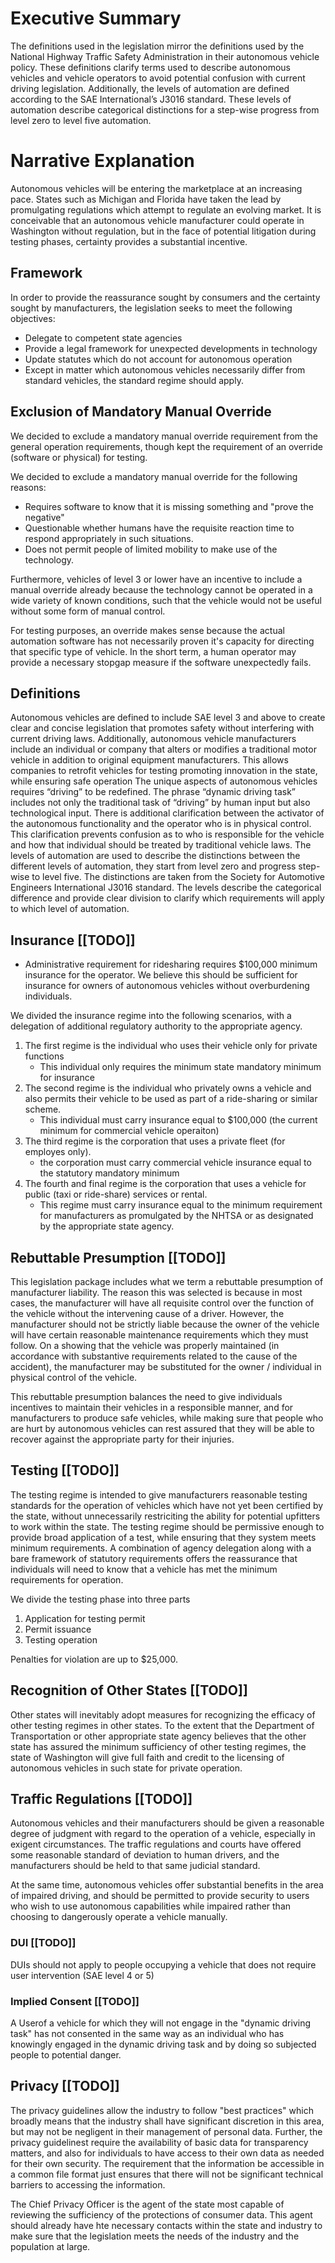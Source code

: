 # Executive Summary

The definitions used in the legislation mirror the definitions used by the National Highway Traffic Safety Administration in their autonomous vehicle policy. These definitions clarify terms used to describe autonomous vehicles and vehicle operators to avoid potential confusion with current driving legislation. Additionally, the levels of automation are defined according to the SAE International’s J3016 standard. These levels of automation describe categorical distinctions for a step-wise progress from level zero to level five automation.

# Narrative Explanation
Autonomous vehicles will be entering the marketplace at an increasing pace. States such as Michigan and Florida have taken the lead by promulgating regulations which attempt to regulate an evolving market. It is conceivable that an autonomous vehicle manufacturer could operate in Washington without regulation, but in the face of potential litigation during testing phases, certainty provides a substantial incentive.

## Framework

In order to provide the reassurance sought by consumers and the certainty sought by manufacturers, the legislation seeks to meet the following objectives:

- Delegate to competent state agencies
- Provide a legal framework for unexpected developments in technology
- Update statutes which do not account for autonomous operation
- Except in matter which autonomous vehicles necessarily differ from standard vehicles, the standard regime should apply. 

## Exclusion of Mandatory Manual Override

We decided to exclude a mandatory manual override requirement from the general operation requirements, though kept the requirement of an override (software or physical) for testing. 

We decided to exclude a mandatory manual override for the following reasons:
- Requires software to know that it is missing something and "prove the negative"
- Questionable whether humans have the requisite reaction time to respond appropriately in such situations. 
- Does not permit people of limited mobility to make use of the technology.

Furthermore, vehicles of level 3 or lower have an incentive to include a manual override already because the technology cannot be operated in a wide variety of known conditions, such that the vehicle would not be useful without some form of manual control.

For testing purposes, an override makes sense because the actual automation software has not necessarily proven it's capacity for directing that specific type of vehicle. In the short term, a human operator may provide a necessary stopgap measure if the software unexpectedly fails. 

## Definitions
Autonomous vehicles are defined to include SAE level 3 and above to create clear and concise legislation that promotes safety without interfering with current driving laws. Additionally, autonomous vehicle manufacturers include an individual or company that alters or modifies a traditional motor vehicle in addition to original equipment manufacturers. This allows companies to retrofit vehicles for testing promoting innovation in the state, while ensuring safe operation The unique aspects of autonomous vehicles requires “driving” to be redefined. The phrase “dynamic driving task” includes not only the traditional task of “driving” by human input but also technological input. There is additional clarification between the activator of the autonomous functionality and the operator who is in physical control. This clarification prevents confusion as to who is responsible for the vehicle and how that individual should be treated by traditional vehicle laws. The levels of automation are used to describe the distinctions between the different levels of automation, they start from level zero and progress step-wise to level five. The distinctions are taken from the Society for Automotive Engineers International J3016 standard. The levels describe the categorical difference and provide clear division to clarify which requirements will apply to which level of automation.

## Insurance [[TODO]]
- Administrative requirement for ridesharing requires $100,000 minimum insurance for the operator. We believe this should be sufficient for insurance for owners of autonomous vehicles without overburdening individuals. 

We divided the insurance regime into the following scenarios, with a delegation of additional regulatory authority to the appropriate agency.

1. The first regime is the individual who uses their vehicle only for private functions
    - This individual only requires the minimum state mandatory minimum for insurance
2. The second regime is the individual who privately owns a vehicle and also permits their vehicle to be used as part of a ride-sharing or similar scheme. 
    - This individual must carry insurance equal to $100,000 (the current minimum for commercial vehicle operaiton)
3. The third regime is the corporation that uses a private fleet (for employes only). 
    - the corporation must carry commercial vehicle insurance equal to the statutory mandatory minimum
4. The fourth and final regime is the corporation that uses a vehicle for public (taxi or ride-share) services or rental.
    - This regime must carry insurance equal to the minimum requirement for manufacturers as promulgated by the NHTSA or as designated by the appropriate state agency.


## Rebuttable Presumption [[TODO]]

This legislation package includes what we term a rebuttable presumption of manufacturer liability. The reason this was selected is because in most cases, the manufacturer will have all requisite control over the function of the vehicle without the intervening cause of a driver. However, the manufacturer should not be strictly liable because the owner of the vehicle will have certain reasonable maintenance requirements which they must follow. On a showing that the vehicle was properly maintained (in accordance with substantive requirements related to the cause of the accident), the manufacturer may be substituted for the owner / individual in physical control of the vehicle. 

This rebuttable presumption balances the need to give individuals incentives to maintain their vehicles in a responsible manner, and for manufacturers to produce safe vehicles, while making sure that people who are hurt by autonomous vehicles can rest assured that they will be able to recover against the appropriate party for their injuries. 


## Testing [[TODO]]

The testing regime is intended to give manufacturers reasonable testing standards for the operation of vehicles which have not yet been certified by the state, without unnecessarily restriciting the ability for potential upfitters to work within the state. The testing regime should be permissive enough to provide broad application of a test, while ensuring that they system meets minimum requirements. A combination of agency delegation along with a bare framework of statutory requirements offers the reassurance that individuals will need to know that a vehicle has met the minimum requirements for operation.

We divide the testing phase into three parts

1. Application for testing permit
2. Permit issuance
3. Testing operation

Penalties for violation are up to $25,000. 


## Recognition of Other States [[TODO]]

Other states will inevitably adopt measures for recognizing the efficacy of other testing regimes in other states. To the extent that the Department of Transportation or other appropriate state agency believes that the other state has assured the minimum sufficiency of other testing regimes, the state of Washington will give full faith and credit to the licensing of autonomous vehicles in such state for private operation. 

## Traffic Regulations [[TODO]]

Autonomous vehicles and their manufacturers should be given a reasonable degree of judgment with regard to the operation of a vehicle, especially in exigent circumstances. The traffic regulations and courts have offered some reasonable standard of deviation to human drivers, and the manufacturers should be held to that same judicial standard. 

At the same time, autonomous vehicles offer substantial benefits in the area of impaired driving, and should be permitted to provide security to users who wish to use autonomous capabilities while impaired rather than choosing to dangerously operate a vehicle manually.

### DUI [[TODO]]

DUIs should not apply to people occupying a vehicle that does not require user intervention (SAE level 4 or 5)

### Implied Consent [[TODO]]

A Userof a vehicle for which they will not engage in the "dynamic driving task" has not consented in the same way as an individual who has knowingly engaged in the dynamic driving task and by doing so subjected people to potential danger. 


## Privacy [[TODO]]

The privacy guidelines allow the industry to follow "best practices" which broadly means that the industry shall have significant discretion in this area, but may not be negligent in their management of personal data. Further, the privacy guidelinest require the availability of basic data for transparency matters, and also for individuals to have access to their own data as needed for their own security. The requirement that the information be accessible in a common file format just ensures that there will not be significant technical barriers to accessing the information. 

The Chief Privacy Officer is the agent of the state most capable of reviewing the sufficiency of the protections of consumer data. This agent should already have hte necessary contacts within the state and industry to make sure that the legislation meets the needs of the industry and the population at large. 